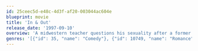 ```yaml
---
id: 25ceec5d-e48c-4d3f-af20-003044ac604e
blueprint: movie
title: 'In & Out'
release_date: '1997-09-10'
overview: 'A midwestern teacher questions his sexuality after a former student makes a comment about him at the Academy Awards.'
genres: '[{"id": 35, "name": "Comedy"}, {"id": 10749, "name": "Romance"}]'
---
```

